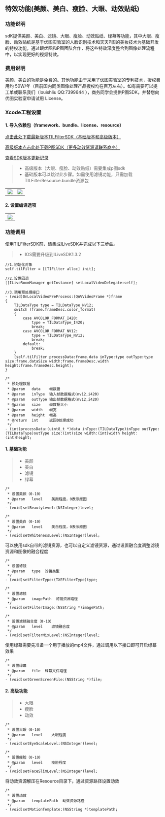 ## 特效功能(美颜、美白、瘦脸、大眼、动效贴纸)

### 功能说明

sdK提供美颜、美白、滤镜、大眼、瘦脸、动效贴纸、绿幕等功能，其中大眼、瘦脸、动效贴纸是基于优图实验室的人脸识别技术和天天P图的美妆技术为基础开发的特权功能，通过跟优图和P图团队合作，将这些特效深度整合到图像处理流程中，以实现更好的视频特效。

### 费用说明

美颜、美白的功能是免费的。其他功能由于采用了优图实验室的专利技术，授权费用约 50W/年（目前国内同类图像处理产品授权均在百万左右）。如有需要可以提工单或联系我们（louishliu QQ:7399644 ），商务同学会提供P图SDK，并替您向优图实验室申请试用 License。

### Xcode工程设置

#### 1. 导入依赖包（framework、bundle、license、resource）

[点击此处下载最新版本TILFilterSDK（基础版本和高级版本）](http://dldir1.qq.com/hudongzhibo/ILiveSDK/TILFilterSDK_1.2.3.zip)

[高级版本点击此处下载P图SDK（更多动效资源请联系商务）](http://dldir1.qq.com/hudongzhibo/ILiveSDK/Pitu.zip)

[查看SDK版本更新记录](https://github.com/zhaoyang21cn/ILiveSDK_iOS_Suixinbo/blob/master/doc/TILFilterSDK_ChangeList.md)

>* 高级版本（大眼、瘦脸、动效贴纸）需要集成p图sdk
>* 基础版本可以跳过此步骤。如需使用滤镜功能，只需加载TILFilterResource.bundle资源包

| | | 
:-----:|:-----:|
![](https://mc.qcloudimg.com/static/img/42f75e24f9dcfb82faf5681b853910e2/1.png)|![](https://mc.qcloudimg.com/static/img/9d80f889c53cd9ecf5ba8c67ef5ae3ef/2.png)|


#### 2. 设置编译选项

| |
:-----:|
![](https://mc.qcloudimg.com/static/img/4e9d4875e5c837866779ddda7dbc7167/4.png)|

### 功能调用

使用TILFilterSDK前，请集成ILiveSDK并完成以下三步曲。

>* IOS需要升级到ILiveSDK1.3.2

```object-c
//1.初始化对象
self.tilFilter = [[TIFilter alloc] init];

//2.设置回调
[[ILiveRoomManager getInstance] setLocalVideoDelegate:self];

//3.调用预处理接口
- (void)OnLocalVideoPreProcess:(QAVVideoFrame *)frame
{
    TILDataType type = TILDataType_NV12;
    switch (frame.frameDesc.color_format)
    {
        case AVCOLOR_FORMAT_I420:
            type = TILDataType_I420;
            break;
        case AVCOLOR_FORMAT_NV12:
            type = TILDataType_NV12;
            break;
        default:
            break;
    }
    [self.tilFilter processData:frame.data inType:type outType:type size:frame.dataSize width:frame.frameDesc.width height:frame.frameDesc.height];
}
```

```object-c
/*
 * 预处理数据
 * @param   data    帧数据
 * @param   inType  输入帧数据格式(nv12,i420)
 * @param   outType 输出帧数据格式(nv12,i420)
 * @param   size    帧数据大小
 * @param   width   帧宽
 * @param   height  帧高
 * @return  int     返回0处理成功
 */
- (int)processData:(uint8_t *)data inType:(TILDataType)inType outType:(TILDataType)outType size:(int)size width:(int)width height:(int)height;
```

#### 1. 基础功能

>* 美颜
>* 美白
>* 滤镜
>* 绿幕


```object-c
/*
 * 设置美颜（0-10）
 * @param   level    美颜程度，0表示原图
 */
- (void)setBeautyLevel:(NSInteger)level;

/*
 * 设置美白（0-10）
 * @param   level    美白程度，0表示原图
 */
- (void)setWhitenessLevel:(NSInteger)level;
```

可以使用sdk自带的滤镜资源，也可以自定义滤镜资源，通过设置融合度调整滤镜资源和图像的融合程度

```object-c
/*
 * 设置滤镜
 * @param   type  滤镜类型
 */
- (void)setFilterType:(TXEFilterType)type;

/*
 * 设置滤镜
 * @param   imagePath  滤镜资源路径
 */
- (void)setFilterImage:(NSString *)imagePath;

/*
 * 设置滤镜融合度（0-10）
 * @param   level    滤镜融合度
 */
- (void)setFilterMixLevel:(NSInteger)level;
```

使用绿幕需要先准备一个用于播放的mp4文件，通过调用以下接口即可开启绿幕效果

```object-c
/*
 * 设置绿幕
 * @param   file  绿幕文件路径
 */
- (void)setGreenScreenFile:(NSString *)file;
```

#### 2. 高级功能

>* 大眼
>* 瘦脸
>* 动效


```object-c
/*
 * 设置大眼（0-10）
 * @param   level    大眼程度
 */
- (void)setEyeScaleLevel:(NSInteger)level;

/*
 * 设置瘦脸（0-10）
 * @param   level    瘦脸程度
 */
- (void)setFaceSlimLevel:(NSInteger)level;
```

将动效资源解压在Resource目录下，通过资源路径设置动效

```object-c
/*
 * 设置动效
 * @param   templatePath  动效资源路径
 */
- (void)setMotionTemplate:(NSString *)templatePath;
```


